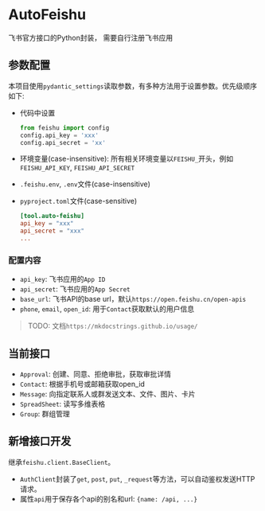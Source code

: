 # AutoFeishu

飞书官方接口的Python封装， 需要自行注册飞书应用

## 参数配置

本项目使用`pydantic_settings`读取参数，有多种方法用于设置参数。优先级顺序如下:

- 代码中设置

  ```python
  from feishu import config
  config.api_key = 'xxx'
  config.api_secret = 'xx'
  ```

- 环境变量(case-insensitive): 所有相关环境变量以`FEISHU_`开头，例如`FEISHU_API_KEY`, `FEISHU_API_SECRET`

- `.feishu.env`, `.env`文件(case-insensitive)
- `pyproject.toml`文件(case-sensitive)

  ```toml
  [tool.auto-feishu]
  api_key = "xxx"
  api_secret = "xxx"
  ...
  ```

### 配置内容

- `api_key`: 飞书应用的`App ID`
- `api_secret`: 飞书应用的`App Secret`
- `base_url`: 飞书API的base url，默认`https://open.feishu.cn/open-apis`
- `phone`, `email`, `open_id`: 用于`Contact`获取默认的用户信息

> TODO: 文档`https://mkdocstrings.github.io/usage/`

## 当前接口

- `Approval`: 创建、同意、拒绝审批，获取审批详情
- `Contact`: 根据手机号或邮箱获取open_id
- `Message`: 向指定联系人或群发送文本、文件、图片、卡片
- `SpreadSheet`: 读写多维表格
- `Group`: 群组管理

## 新增接口开发

继承`feishu.client.BaseClient`。

- `AuthClient`封装了`get`, `post`, `put`, `_request`等方法，可以自动鉴权发送HTTP请求。
- 属性`api`用于保存各个api的别名和url: `{name: /api, ...}`
